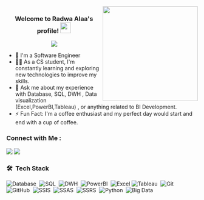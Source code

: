 
<img width="250" align="right" src="https://c.tenor.com/_DOBjnGspYAAAAAM/code-coding.gif">

<h3 align="center">
  Welcome to Radwa Alaa's profile!
  <img src="https://media.giphy.com/media/hvRJCLFzcasrR4ia7z/giphy.gif" width="28">
</h3>

<!-- Typing SVG by DenverCoder1 - https://github.com/DenverCoder1/readme-typing-svg -->
<p align="center">
  <a href="https://github.com/DenverCoder1/readme-typing-svg"><img src="https://readme-typing-svg.herokuapp.com/?lines=BI%20developer;Always%20learning%20new%20things&font=Fira%20Code&center=true&width=440&height=45&color=f75c7e&vCenter=true&size=22"></a>
</p> 

- 🏢 I'm a Software Engineer
- 👨‍💻 As a CS student, I'm constantly learning and exploring new technologies to improve my skills.
- 💬 Ask me about my experience with Database, SQL, DWH , Data visualization (Excel,PowerBI,Tableau) , or anything related to BI Development.
- ⚡ Fun Fact: I'm a coffee enthusiast and my perfect day would start and end with a cup of coffee.

### Connect with Me :

<a href="https://www.linkedin.com/in/radwa-alaa-14b33b243/" target="_blank"><img src="https://img.shields.io/badge/-Radwa%20Alaa-0077B5?style=for-the-badge&logo=Linkedin&logoColor=white"/></a>
<a href="https://t.me/radwaallaa" target="_blank"><img src="https://img.shields.io/badge/-Radwa%20Alaa-0077B5?style=for-the-badge&logo=Telegram&logoColor=white"/></a>



### 🛠 &nbsp;Tech Stack
![Database](https://img.shields.io/badge/-Database-05122A?style=flat&logo=Database)&nbsp;
![SQL](https://img.shields.io/badge/-SQL-05122A?style=flat&logo=SQL&logoColor=563D7C)&nbsp;
![DWH](https://img.shields.io/badge/-DWH-05122A?style=flat&logo=DWH)&nbsp;
![PowerBI](https://img.shields.io/badge/-PowerBI-05122A?style=flat&logo=PowerBI&logoColor=1572B6)&nbsp;
![Excel](https://img.shields.io/badge/-Excel-05122A?style=flat&logo=Excel)
![Tableau](https://img.shields.io/badge/-Tableau-05122A?style=flat&logo=Tableau&logoColor=339933)&nbsp;
![Git](https://img.shields.io/badge/-Git-05122A?style=flat&logo=git)&nbsp;
![GitHub](https://img.shields.io/badge/-GitHub-05122A?style=flat&logo=github)&nbsp;
![SSIS](https://img.shields.io/badge/-SSIS-05122A?style=flat&logo=SSIS)&nbsp;
![SSAS](https://img.shields.io/badge/-SSAS-05122A?style=flat&logo=SSAS)&nbsp;
![SSRS](https://img.shields.io/badge/-SSRS-05122A?style=flat&logo=SSRS)&nbsp;
![Python](https://img.shields.io/badge/-Python%20-05122A?style=flat&logo=python)&nbsp;
![Big Data](https://img.shields.io/badge/-BigData%20-05122A?style=flat&logo=BigData)&nbsp;

